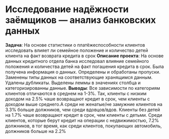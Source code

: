 # Исследование надёжности заёмщиков — анализ банковских данных
**Задача**: На основе статистики о платёжеспособности клиентов исследовать влияет ли семейное положение и количество детей клиента на факт возврата кредита в срок
**Описание проекта**: На основе данных кредитного отдела банка исследовал влияние семейного положения и количества детей на факт погашения кредита в срок. Была получена информация о данных. Определены и обработаны пропуски. Заменены типы данных на соответствующие хранящимся данным. Удалены дубликаты. Выделены леммы в значениях столбца и категоризированны данные.
**Выводы**: Все зависимости по категориям клиентов отличаются в среднем на 1-3%. Так, клиенты с низким доходом на 2.5% чаше возвращают кредит в срок, чем клиенты с доходом выше среднего.А среди не женатые/не замужние клиентов на 3.3% больше должников, чем среди вдовцов/вдов. Клиенты без детей на 1.7% чаше возвращают кредит в срок, чем клиенты с детьми. Среди клиентов, которые берут кредит на операции с недвижимостью, 7.2% должников, в тог время, как среди клиентов, покупающих автомобиль, должников больше на 2.2%
